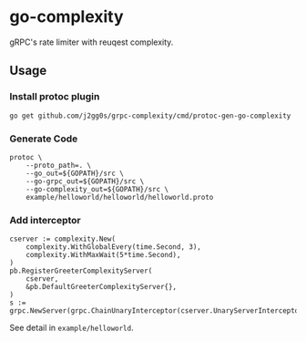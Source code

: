 # go-complexity

gRPC's rate limiter with reuqest complexity.

## Usage

### Install protoc plugin
`go get github.com/j2gg0s/grpc-complexity/cmd/protoc-gen-go-complexity`

### Generate Code
```
protoc \
    --proto_path=. \
    --go_out=${GOPATH}/src \
    --go-grpc_out=${GOPATH}/src \
    --go-complexity_out=${GOPATH}/src \
    example/helloworld/helloworld/helloworld.proto
```

### Add interceptor
```
cserver := complexity.New(
    complexity.WithGlobalEvery(time.Second, 3),
    complexity.WithMaxWait(5*time.Second),
)
pb.RegisterGreeterComplexityServer(
    cserver,
    &pb.DefaultGreeterComplexityServer{},
)
s := grpc.NewServer(grpc.ChainUnaryInterceptor(cserver.UnaryServerInterceptor()))
```

See detail in `example/helloworld`.
